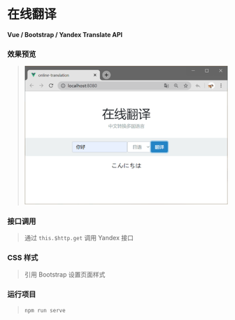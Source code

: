 # 在线翻译

#### Vue / Bootstrap / Yandex Translate API

### 效果预览

> ![效果预览](https://github.com/SEVLT/online-translation/blob/master/src/assets/preview.png?raw=true)

### 接口调用
> 通过 `this.$http.get` 调用 Yandex 接口

### CSS 样式
> 引用 Bootstrap 设置页面样式

### 运行项目
> `npm run serve`
